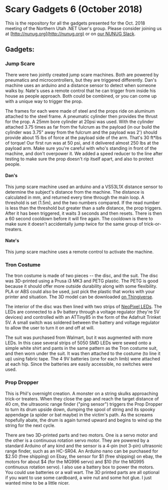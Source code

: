 # Scary Gadgets 6 (October 2018)
This is the repository for all the gadgets presented for the Oct. 2018 meeting of the Northern Utah .NET User's group.
Please consider joining us at [http://nunug.org](http://nunug.org) or on [our NUNUG Slack](http://nunug.slack.com).

## Gadgets:
### Jump Scare
There were two jointly created jump scare machines. Both are powered by pneumatics and microcontrollers, but they are triggered differently. Dan's machine uses an arduino and a distance sensor to detect when someone walks by. Nate's uses a remote control that he can trigger from inside his house as people approach. Both could be combined, or you can come up with a unique way to trigger the prop.

The frames for each were made of steel and the props ride on aluminum attached to the steel frame. A pneumatic cylinder then provides the thrust for the prop. A 25mm bore cylinder at 20psi was used. With the cylinder attached 3.75 times as far from the fulcrum as the payload (in our build the cylinder was 3.75" away from the fulcrum and the payload was 2') should provide about 15 lbs of force at the payload side of the arm. That's 30 ft*lbs of torque! Our first run was at 50 psi, and it delivered almost 250 lbs at the payload arm. Make sure you're careful with who's standing in front of the machine, and don't overpower it. We added a speed reducer to the line after testing to make sure the prop doesn't rip itself apart, and also to protect people.

#### Dan's
This jump scare machine used an arduino and a VS53L1X distance sensor to determine the subject's distance from the machine. The distance is calculated in mm, and returned every time through the main loop. A threshold is set (1.5m), and the two numbers compared. If the read number is less than the threshold but greater than a safe distance, the prop triggers. After it has been triggered, it waits 3 seconds and then resets. There is then a 60 second cooldown before it will fire again. The cooldown is there to make sure it doesn't accidentally jump twice for the same group of trick-or-treaters.

#### Nate's
This jump scare machine uses a remote control to activate the machine.

### Tron Costume
The tron costume is made of two pieces -- the disc, and the suit. The disc was 3D-printed using a Prusa i3 MK3 and PETG plastic. The PETG is good because it should offer more outside durability along with some flexibility. PLA or ABS could also be used, just pick the plastic that works with your printer and situation. The 3D model can be downloaded [on Thingiverse](https://www.thingiverse.com/thing:1032216).

The interior of the disc was then lined with two strips of [NeoPixel LEDs](https://www.adafruit.com/category/168). The LEDs are connected to a 9v battery through a voltage regulator (they're 5V devices) and controlled with an ATTiny85 in the form of the Adafruit Trinket 5V. A small switch was soldered between the battery and voltage regulator to allow the user to turn it on and off at will.

The suit was purchased from Walmart, but it was augmented with more LEDs. In this case several strips of 5050 SMD LEDs were sewed onto a simple white shirt and pants in the same pattern as the Tron costume suit, and then worn under the suit. It was then attached to the costume (to line it up) using fabric tape. The 4 9V batteries (one for each limb) were attached at each hip. Since the batteries are easily accessible, no switches were used.

### Prop Dropper
This is Phil's overnight creation.  A monster on a string skulks approaching trick-or treaters.  When they close the gap and reach the target distance of 40 cm, the ultrasonic range finder ("ping sensor") triggers the Prop Dropper to turn its drum upside down, dumping the spool of string and its spooky appendage (a spider or bat maybe) in the victim's path.  As the screams hopefully abate, the drum is again turned upward and begins to wind up the string for the next cycle.  

There are two 3D-printed parts and two motors.  One is a servo motor and the other is a continuous rotation servo motor.  They are powered by a standard Arduino of any kind and the sensor is a 4-pin (not 3-pin) ultrasonic range finder, such as an HC-SR04.  An Arduino nano can be purchased for $2.50 (free shipping) on Ebay, the sensor for $1 (free shipping) on ebay, the motors for about $4 (for the MG996 servo) and $10 (for the MG995 continuous rotation servo).  I also use a battery box to power the motors.  You could use batteries or a wall wart.  The 3D printed parts are all optional if you want to use some cardboard, a wire nut and some hot glue.  I just wanted mine to be a little nicer.